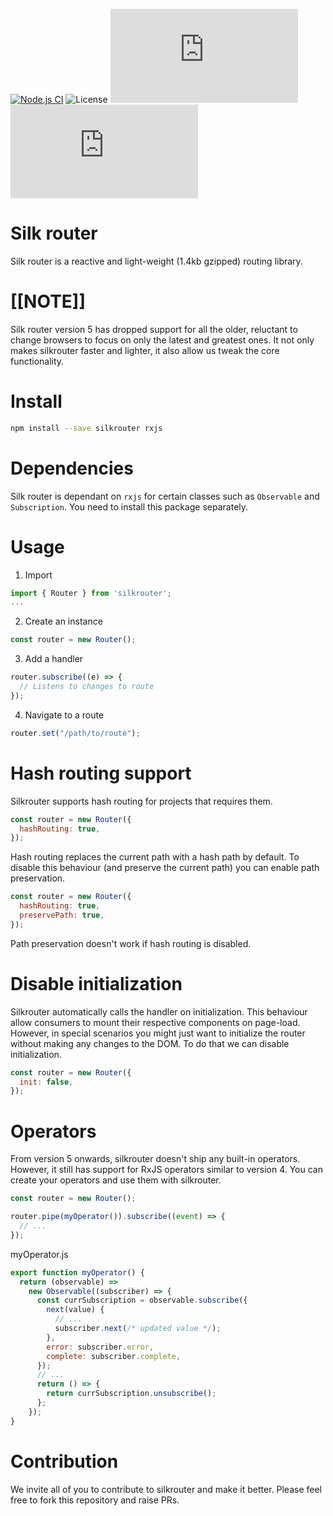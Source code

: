 [![Node.js CI](https://github.com/scssyworks/silkrouter/actions/workflows/node.js.yml/badge.svg)](https://github.com/scssyworks/silkrouter/actions/workflows/node.js.yml)
![License](https://img.shields.io/github/license/scssyworks/silkrouter)
![GitHub file size in bytes](https://img.shields.io/github/size/scssyworks/silkrouter/dist/esm/silkrouter.esm.min.js?label=minified)
![GitHub file size in bytes](https://img.shields.io/github/size/scssyworks/silkrouter/dist/esm/silkrouter.esm.js?label=unminified)

# Silk router

Silk router is a reactive and light-weight (1.4kb gzipped) routing library.

# [[NOTE]]

Silk router version 5 has dropped support for all the older, reluctant to change
browsers to focus on only the latest and greatest ones. It not only makes
silkrouter faster and lighter, it also allow us tweak the core functionality.

# Install

```sh
npm install --save silkrouter rxjs
```

# Dependencies

Silk router is dependant on `rxjs` for certain classes such as `Observable` and
`Subscription`. You need to install this package separately.

# Usage

1. Import

```js
import { Router } from 'silkrouter';
...
```

2. Create an instance

```js
const router = new Router();
```

3. Add a handler

```js
router.subscribe((e) => {
  // Listens to changes to route
});
```

4. Navigate to a route

```js
router.set("/path/to/route");
```

# Hash routing support

Silkrouter supports hash routing for projects that requires them.

```js
const router = new Router({
  hashRouting: true,
});
```

Hash routing replaces the current path with a hash path by default. To disable
this behaviour (and preserve the current path) you can enable path preservation.

```js
const router = new Router({
  hashRouting: true,
  preservePath: true,
});
```

Path preservation doesn't work if hash routing is disabled.

# Disable initialization

Silkrouter automatically calls the handler on initialization. This behaviour
allow consumers to mount their respective components on page-load. However, in
special scenarios you might just want to initialize the router without making
any changes to the DOM. To do that we can disable initialization.

```js
const router = new Router({
  init: false,
});
```

# Operators

From version 5 onwards, silkrouter doesn't ship any built-in operators. However,
it still has support for RxJS operators similar to version 4. You can create
your operators and use them with silkrouter.

```js
const router = new Router();

router.pipe(myOperator()).subscribe((event) => {
  // ...
});
```

myOperator.js

```js
export function myOperator() {
  return (observable) =>
    new Observable((subscriber) => {
      const currSubscription = observable.subscribe({
        next(value) {
          // ...
          subscriber.next(/* updated value */);
        },
        error: subscriber.error,
        complete: subscriber.complete,
      });
      // ...
      return () => {
        return currSubscription.unsubscribe();
      };
    });
}
```

# Contribution

We invite all of you to contribute to silkrouter and make it better. Please feel
free to fork this repository and raise PRs.
